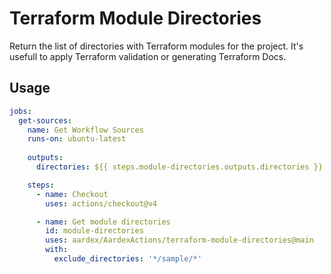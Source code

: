 # Terraform Module Directories

Return the list of directories with Terraform modules for the project.
It's usefull to apply Terraform validation or generating Terraform Docs.

## Usage

```yaml
jobs:
  get-sources:
    name: Get Workflow Sources
    runs-on: ubuntu-latest
    
    outputs:
      directories: ${{ steps.module-directories.outputs.directories }}

    steps:
      - name: Checkout
        uses: actions/checkout@v4

      - name: Get module directories
        id: module-directories
        uses: aardex/AardexActions/terraform-module-directories@main
        with:
          exclude_directories: '*/sample/*'
```

